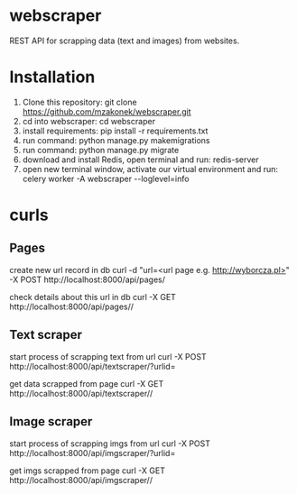 # webscraper

REST API for scrapping data (text and images) from websites.

# Installation
1. Clone this repository: git clone https://github.com/mzakonek/webscraper.git
2. cd into webscraper: cd webscraper
3. install requirements: pip install -r requirements.txt
4. run command: python manage.py makemigrations
5. run command: python manage.py migrate
6. download and install Redis, open terminal and run: redis-server
7. open new terminal window, activate our virtual environment and run: celery worker -A webscraper --loglevel=info


# curls
## Pages
create new url record in db
curl -d "url=<url page e.g. http://wyborcza.pl>" -X POST http://localhost:8000/api/pages/

check details about this url in db
curl -X GET http://localhost:8000/api/pages/<pageid>/

## Text scraper
start process of scrapping text from url
curl -X POST http://localhost:8000/api/textscraper/?urlid=<pageid>

get data scrapped from page
curl -X GET http://localhost:8000/api/textscraper/<pageid>/

## Image scraper
start process of scrapping imgs from url
curl -X POST http://localhost:8000/api/imgscraper/?urlid=<pageid>

get imgs scrapped from page
curl -X GET http://localhost:8000/api/imgscraper/<pageid>/

